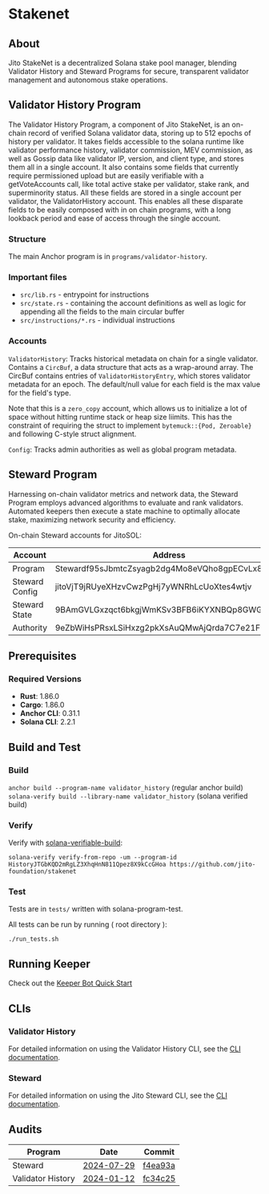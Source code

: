 # Stakenet

## About

Jito StakeNet is a decentralized Solana stake pool manager, blending Validator History and Steward Programs for secure, transparent validator management and autonomous stake operations.

## Validator History Program

The Validator History Program, a component of Jito StakeNet, is an on-chain record of verified Solana validator data, storing up to 512 epochs of history per validator. It takes fields accessible to the solana runtime like validator performance history, validator commission, MEV commission, as well as Gossip data like validator IP, version, and client type, and stores them all in a single account. It also contains some fields that currently require permissioned upload but are easily verifiable with a getVoteAccounts call, like total active stake per validator, stake rank, and superminority status. All these fields are stored in a single account per validator, the ValidatorHistory account. This enables all these disparate fields to be easily composed with in on chain programs, with a long lookback period and ease of access through the single account.

### Structure

The main Anchor program is in `programs/validator-history`.

### Important files

- `src/lib.rs` - entrypoint for instructions
- `src/state.rs` - containing the account definitions as well as logic for appending all the fields to the main circular buffer
- `src/instructions/*.rs` - individual instructions

### Accounts

`ValidatorHistory`: Tracks historical metadata on chain for a single validator. Contains a `CircBuf`, a data structure that acts as a wrap-around array. The CircBuf contains entries of `ValidatorHistoryEntry`, which stores validator metadata for an epoch. The default/null value for each field is the max value for the field's type.

Note that this is a `zero_copy` account, which allows us to initialize a lot of space without hitting runtime stack or heap size liimits. This has the constraint of requiring the struct to implement `bytemuck::{Pod, Zeroable}` and following C-style struct alignment.

`Config`: Tracks admin authorities as well as global program metadata.

## Steward Program

Harnessing on-chain validator metrics and network data, the Steward Program employs advanced algorithms to evaluate and rank validators. Automated keepers then execute a state machine to optimally allocate stake, maximizing network security and efficiency.

On-chain Steward accounts for JitoSOL:

| Account         | Address                                     |
|-----------------|---------------------------------------------|
| Program         | Stewardf95sJbmtcZsyagb2dg4Mo8eVQho8gpECvLx8 |
| Steward Config  | jitoVjT9jRUyeXHzvCwzPgHj7yWNRhLcUoXtes4wtjv |
| Steward State   | 9BAmGVLGxzqct6bkgjWmKSv3BFB6iKYXNBQp8GWG1LDY|
| Authority       | 9eZbWiHsPRsxLSiHxzg2pkXsAuQMwAjQrda7C7e21Fw6|


## Prerequisites

### Required Versions

- **Rust**: 1.86.0
- **Cargo**: 1.86.0
- **Anchor CLI**: 0.31.1
- **Solana CLI**: 2.2.1

## Build and Test

### Build

`anchor build --program-name validator_history` (regular anchor build)
`solana-verify build --library-name validator_history` (solana verified build)

### Verify

Verify with [solana-verifiable-build](https://github.com/Ellipsis-Labs/solana-verifiable-build):

`solana-verify verify-from-repo -um --program-id HistoryJTGbKQD2mRgLZ3XhqHnN811Qpez8X9kCcGHoa https://github.com/jito-foundation/stakenet`

### Test

Tests are in `tests/` written with solana-program-test.

All tests can be run by running ( root directory ):

```shell
./run_tests.sh
```

## Running Keeper

Check out the [Keeper Bot Quick Start](./keeper-bot-quick-start.md)


## CLIs

### Validator History

For detailed information on using the Validator History CLI, see the [CLI documentation](https://www.jito.network/docs/stakenet/validator-history/developers/cli/).

### Steward

For detailed information on using the Jito Steward CLI, see the [CLI documentation](https://www.jito.network/docs/stakenet/jito-steward/developers/cli/).


## Audits

| Program | Date | Commit |
|---------|------|--------|
| Steward | [2024-07-29](security-audits/jito_steward_audit.pdf) | [f4ea93a](https://github.com/jito-foundation/stakenet/commit/f4ea93a) |
| Validator History | [2024-01-12](security-audits/jito_validator_history_audit.pdf) | [fc34c25](https://github.com/jito-foundation/stakenet/commit/fc34c25) |
